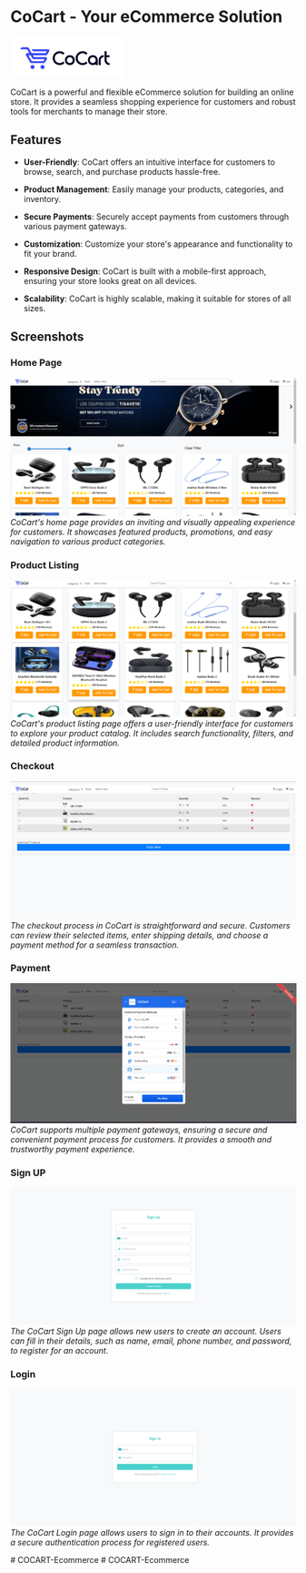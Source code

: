 # CoCart - Your eCommerce Solution

![CoCart Logo](/frontend/src/Images/logo.png)

CoCart is a powerful and flexible eCommerce solution for building an online store. It provides a seamless shopping experience for customers and robust tools for merchants to manage their store.

## Features

- **User-Friendly**: CoCart offers an intuitive interface for customers to browse, search, and purchase products hassle-free.

- **Product Management**: Easily manage your products, categories, and inventory.

- **Secure Payments**: Securely accept payments from customers through various payment gateways.

- **Customization**: Customize your store's appearance and functionality to fit your brand.

- **Responsive Design**: CoCart is built with a mobile-first approach, ensuring your store looks great on all devices.

- **Scalability**: CoCart is highly scalable, making it suitable for stores of all sizes.

## Screenshots

### Home Page
![Home Page](/frontend/src/Images/home.png)
*CoCart's home page provides an inviting and visually appealing experience for customers. It showcases featured products, promotions, and easy navigation to various product categories.*

### Product Listing
![Product Listing](/frontend/src/Images/productList.png)
*CoCart's product listing page offers a user-friendly interface for customers to explore your product catalog. It includes search functionality, filters, and detailed product information.*

### Checkout
![Checkout](/frontend/src/Images/checkout.png)
*The checkout process in CoCart is straightforward and secure. Customers can review their selected items, enter shipping details, and choose a payment method for a seamless transaction.*

### Payment
![Payment](/frontend/src/Images/payment.png)
*CoCart supports multiple payment gateways, ensuring a secure and convenient payment process for customers. It provides a smooth and trustworthy payment experience.*

### Sign UP 
![SignUp](/frontend/src/Images/signup.png)
*The CoCart Sign Up page allows new users to create an account. Users can fill in their details, such as name, email, phone number, and password, to register for an account.*


### Login
![Login](/frontend/src/Images/login.png)
*The CoCart Login page allows users to sign in to their accounts. It provides a secure authentication process for registered users.*


#   C O C A R T - E c o m m e r c e 
 
 #   C O C A R T - E c o m m e r c e 
 
 